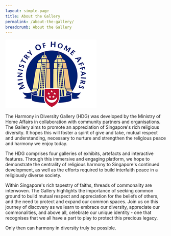 ```yaml
---
layout: simple-page
title: About the Gallery
permalink: /about-the-gallery/
breadcrumb: About the Gallery
---
```

 


<img src="/pages/images/MHAlogo.png" alt="About the Gallery">

The Harmony in Diversity Gallery (HDG) was developed by the Ministry of Home Affairs in collaboration with community partners and organisations. The Gallery aims to promote an appreciation of Singapore's rich religious diversity. It hopes this will foster a spirit of give and take, mutual respect and understanding, necessary to nurture and strengthen the religious peace and harmony we enjoy today.

The HDG comprises four galleries of exhibits, artefacts and interactive features. Through this immersive and engaging platform, we hope to demonstrate the centrality of religious harmony to Singapore's continued development, as well as the efforts required to build interfaith peace in a religiously diverse society.

Within Singapore's rich tapestry of faiths, threads of commonality are interwoven. The Gallery highlights the importance of seeking common ground to build mutual respect and appreciation for the beliefs of others, and the need to protect and expand our common spaces. Join us on this journey of discovery as we learn to embrace our diversity, appreciate our commonalities, and above all, celebrate our unique identity - one that recognises that we all have a part to play to protect this precious legacy.

Only then can harmony in diversity truly be possible.
